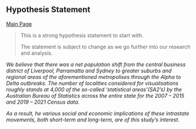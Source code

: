 ## Hypothesis Statement
[Main Page](https://github.com/Artixis/Maths_Project/blob/main/README.md)


> This is a strong hypothesis statement to start with.
>
> The statement is subject to change as we go further into our research and analysis.  

*We believe that there was a net population shift from the central business district of
Liverpool, Parramatta and Sydney to greater suburbs and regional areas of the aforementioned metropolises through the Alpha to Delta outbreaks. The number of localities
considered for visualisations roughly stands at 4,000 of the so-called ‘statistical areas’(SA2’s) by the Australian Bureau of Statistics across the entire state 
for the 2007 – 2015 and 2019 – 2021 Census data.*

*As a result, he various social and economic implications of these intrastate movements,
both short-term and long-term, are of this study’s interest.*
